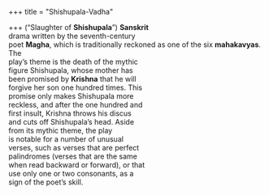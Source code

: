+++
title = "Shishupala-Vadha"

+++
(“Slaughter of **Shishupala**”) **Sanskrit**  
drama written by the seventh-century  
poet **Magha**, which is traditionally reckoned as one of the six **mahakavyas**. The  
play’s theme is the death of the mythic  
figure Shishupala, whose mother has  
been promised by **Krishna** that he will  
forgive her son one hundred times. This  
promise only makes Shishupala more  
reckless, and after the one hundred and  
first insult, Krishna throws his discus  
and cuts off Shishupala’s head. Aside  
from its mythic theme, the play  
is notable for a number of unusual  
verses, such as verses that are perfect  
palindromes (verses that are the same  
when read backward or forward), or that  
use only one or two consonants, as a  
sign of the poet’s skill.